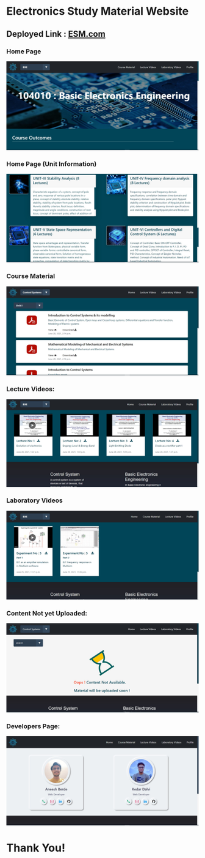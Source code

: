 # Electronics Study Material Website

## Deployed Link : [ESM.com](https://electronicsstudymaterial.herokuapp.com/)

### Home Page 

![](Project_Screenshots/homepage.jpg) 


### Home Page (Unit Information)

![](Project_Screenshots/homepageunits.jpg) 

### Course Material 

![](Project_Screenshots/coursematerial.jpg) 

### Lecture Videos:

![](Project_Screenshots/Lecture_Videos.jpg) 

### Laboratory Videos

![](Project_Screenshots/laboratory_videos.jpg) 

### Content Not yet Uploaded: 

![](Project_Screenshots/content_yet_to_be_uploaded.jpg) 

### Developers Page:

![](Project_Screenshots/developers.jpg) 

# Thank You!
